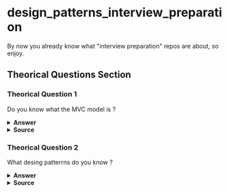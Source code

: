 # design_patterns_interview_preparation
By now you already know what "interview preparation" repos are about, so enjoy.

## Theorical Questions Section

### Theorical Question 1

Do you know what the MVC model is ?

<details><summary><b>Answer</b></summary>

MVC consists of three kinds of objects. The Model is the application object, the View is
its screen presentation, and the Controller defines the way the user interface reacts to
user input. Before MVC, user interface designs tended to lump these objects together.
MVC decouples them to increase flexibility and reuse.

MVC decouples views and models by establishing a subscribe/notify protocol between
them. A view must ensure that its appearance reflects the state of the model. Whenever
the model's data changes, the model notifies views that depend on it. In response, each
view gets an opportunity to update itself. This approach lets you attach multiple views
to a model to provide different presentations. You can also create new views for a model
without rewriting it.

</details>

<details><summary><b>Source</b></summary>
Design Patterns: Elements of Reusable Object-Oriented Software - pag 4
</details>

### Theorical Question 2

What desing patterrns do you know ?

<details><summary><b>Answer</b></summary>

Abstract Factory (87) Provide an interface for creating families of related or dependent
objects without specifying their concrete classes.

Adapter (139) Convert the interface of a class into another interface clients expect.
Adapter lets classes work together that couldn't otherwise because of incompat-
ible interfaces.

Bridge (151) Decouple an abstraction from its implementation so that the two can vary
independently.

Builder (97) Separate the construction of a complex object from its representation so
that the same construction process can create different representations.

Chain of Responsibility (223) Avoid coupling the sender of a request to its receiver by
giving more than one object a chance to handle the request. Chain the receiving
objects and pass the request along the chain until an object handles it.

Command (233) Encapsulate a request as an object, thereby letting you parameter-
ize clients with different requests, queue or log requests, and support undoable
operations.

Composite (163) Compose objects into tree structures to represent part-whole hierar-
chies. Composite lets clients treat individual objects and compositions of objects
uniformly.

Decorator (175) Attach additional responsibilities to an object dynamically. Decorators
provide a flexible alternative to subclassing for extending functionality.

Facade (185) Provide a unified interface to a set of interfaces in a subsystem. Facade
defines a higher-level interface that makes the subsystem easier to use.

Factory Method (107) Define an interface for creating an object, but let subclasses de-
cide which class to instantiate. Factory Method lets a class defer instantiation to
subclasses.

Flyweight (195) Use sharing to support large numbers of fine-grained objects effi-
ciently.

Interpreter (243) Given a language, define a represention for its grammar along with
an interpreter that uses the representation to interpret sentences in the language.

Iterator (257) Provide a way to access the elements of an aggregate object sequentially
without exposing its underlying representation.

Mediator (273) Define an object that encapsulates how a set of objects interact. Me-
diator promotes loose coupling by keeping objects from referring to each other
explicitly, and it lets you vary their interaction independently.

Memento (283) Without violating encapsulation, capture and externalize an object's
internal state so that the object can be restored to this state later.

Observer (293) Define a one-to-many dependency between objects so that when one
object changes state, all its dependents are notified and updated automatically.

Prototype (117) Specify the kinds of objects to create using a prototypical instance, and
create new objects by copying this prototype.

Proxy (207) Provide a surrogate or placeholder for another object to control access to
it.

Singleton (127) Ensure a class only has one instance, and provide a global point of
access to it.

State (305) Allow an object to alter its behavior when its internal state changes. The
object will appear to change its class.

Strategy (315) Define a family of algorithms, encapsulate each one, and make them
interchangeable. Strategy lets the algorithm vary independently from clients that
use it.

Template Method (325) Define the skeleton of an algorithm in an operation, deferring
some steps to subclasses. Template Method lets subclasses redefine certain steps
of an algorithm without changing the algorithm's structure.

Visitor (331) Represent an operation to be performed on the elements of an object
structure. Visitor lets you define a new operation without changing the classes of
the elements on which it operates.

</details>

<details><summary><b>Source</b></summary>
Design Patterns: Elements of Reusable Object-Oriented Software - pag 8
</details>